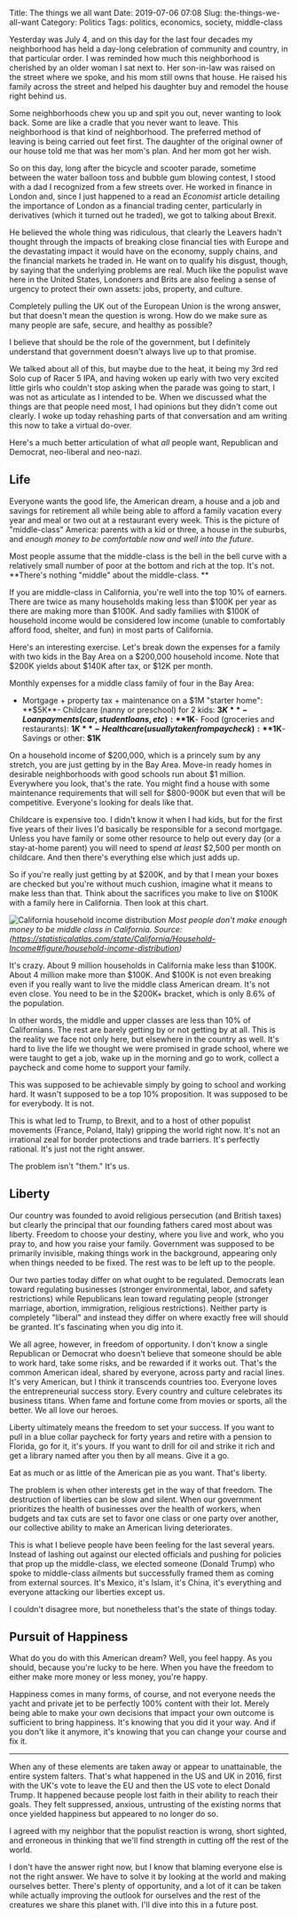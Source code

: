 Title: The things we all want
Date: 2019-07-06 07:08
Slug: the-things-we-all-want
Category: Politics
Tags: politics, economics, society, middle-class

Yesterday was July 4, and on this day for the last four decades my neighborhood has held a day-long celebration of community and country, in that particular order. I was reminded how much this neighborhood is cherished by an older woman I sat next to. Her son-in-law was raised on the street where we spoke, and his mom still owns that house. He raised his family across the street and helped his daughter buy and remodel the house right behind us. 

Some neighborhoods chew you up and spit you out, never wanting to look back. Some are like a cradle that you never want to leave. This neighborhood is that kind of neighborhood. The preferred method of leaving is being carried out feet first. The daughter of the original owner of our house told me that was her mom's plan. And her mom got her wish.

So on this day, long after the bicycle and scooter parade, sometime between the water balloon toss and bubble gum blowing contest, I stood with a dad I recognized from a few streets over. He worked in finance in London and, since I just happened to a read an *Economist* article detailing the importance of London as a financial trading center, particularly in derivatives (which it turned out he traded), we got to talking about Brexit. 

He believed the whole thing was ridiculous, that clearly the Leavers hadn't thought through the impacts of breaking close financial ties with Europe and the devastating impact it would have on the economy, supply chains, and the financial markets he traded in. He want on to qualify his disgust, though, by saying that the underlying problems are real. Much like the populist wave here in the United States, Londoners and Brits are also feeling a sense of urgency to protect their own assets: jobs, property, and culture. 

Completely pulling the UK out of the European Union is the wrong answer, but that doesn't mean the question is wrong. How do we make sure as many people are safe, secure, and healthy as possible? 

I believe that should be the role of the government, but I definitely understand that government doesn't always live up to that promise. 

We talked about all of this, but maybe due to the heat, it being my 3rd red Solo cup of Racer 5 IPA, and having woken up early with two very excited little girls who couldn't stop asking when the parade was going to start, I was not as articulate as I intended to be. When we discussed what the things are that people need most, I had opinions but they didn't come out clearly. I woke up today rehashing parts of that conversation and am writing this now to take a virtual do-over. 

Here's a much better articulation of what *all* people want, Republican and Democrat, neo-liberal and neo-nazi. 

## Life

Everyone wants the good life, the American dream, a house and a job and savings for retirement all while being able to afford a family vacation every year and meal or two out at a restaurant every week. This is the picture of "middle-class" America: parents with a kid or three, a house in the suburbs, and *enough money to be comfortable now and well into the future*.

Most people assume that the middle-class is the bell in the bell curve with a relatively small number of poor at the bottom and rich at the top. It's not. **There's nothing "middle" about the middle-class. **

If you are middle-class in California, you're well into the top 10% of earners. There are twice as many households making less than $100K per year as there are making more than $100K. And sadly families with $100K of household income would be considered low income (unable to comfortably afford food, shelter, and fun) in most parts of California. 

Here's an interesting exercise. Let's break down the expenses for a family with two kids in the Bay Area on a $200,000 household income. Note that $200K yields about $140K after tax, or $12K per month.

Monthly expenses for a middle class family of four in the Bay Area:

- Mortgage + property tax + maintenance on a $1M "starter home": **$5K**- Childcare (nanny or preschool) for 2 kids: **$3K**- Loan payments (car, student loans, etc): **$1K**- Food (groceries and restaurants): **$1K**- Healthcare (usually taken from paycheck): **$1K**- Savings or other: **$1K**

On a household income of $200,000, which is a princely sum by any stretch, you are just getting by in the Bay Area. Move-in ready homes in desirable neighborhoods with good schools run about $1 million. Everywhere you look, that's the rate. You might find a house with some maintenance requirements that will sell for $800-900K but even that will be competitive. Everyone's looking for deals like that. 

Childcare is expensive too. I didn't know it when I had kids, but for the first five years of their lives I'd basically be responsible for a second mortgage. Unless you have family or some other resource to help out every day (or a stay-at-home parent) you will need to spend *at least* $2,500 per month on childcare. And then there's everything else which just adds up. 

So if you're really just getting by at $200K, and by that I mean your boxes are checked but you're without much cushion, imagine what it means to make less than that. Think about the sacrifices you make to live on $100K with a family here in California. Then look at this chart.

![California household income distribution]({static}/images/2019/07/income.png)
*Most people don't make enough money to be middle class in California. Source: (https://statisticalatlas.com/state/California/Household-Income#figure/household-income-distribution)*

It's crazy. About 9 million households in California make less than $100K. About 4 million make more than $100K. And $100K is not even breaking even if you really want to live the middle class American dream. It's not even close. You need to be in the $200K+ bracket, which is only 8.6% of the population. 

In other words, the middle and upper classes are less than 10% of Californians. The rest are barely getting by or not getting by at all. This is the reality we face not only here, but elsewhere in the country as well. It's hard to live the life we thought we were promised in grade school, where we were taught to get a job, wake up in the morning and go to work, collect a paycheck and come home to support your family. 

This was supposed to be achievable simply by going to school and working hard. It wasn't supposed to be a top 10% proposition. It was supposed to be for everybody. It is not. 

This is what led to Trump, to Brexit, and to a host of other populist movements (France, Poland, Italy) gripping the world right now. It's not an irrational zeal for border protections and trade barriers. It's perfectly rational. It's just not the right answer. 

The problem isn't "them." It's us. 

## Liberty

Our country was founded to avoid religious persecution (and British taxes) but clearly the principal that our founding fathers cared most about was liberty. Freedom to choose your destiny, where you live and work, who you pray to, and how you raise your family. Government was supposed to be primarily invisible, making things work in the background, appearing only when things needed to be fixed. The rest was to be left up to the people. 

Our two parties today differ on what ought to be regulated. Democrats lean toward regulating businesses (stronger environmental, labor, and safety restrictions) while Republicans lean toward regulating people (stronger marriage, abortion, immigration, religious restrictions). Neither party is completely "liberal" and instead they differ on where exactly free will should be granted. It's fascinating when you dig into it. 

We all agree, however, in freedom of opportunity. I don't know a single Republican or Democrat who doesn't believe that someone should be able to work hard, take some risks, and be rewarded if it works out. That's the common American ideal, shared by everyone, across party and racial lines. It's very American, but I think it transcends countries too. Everyone loves the entrepreneurial success story. Every country and culture celebrates its business titans. When fame and fortune come from movies or sports, all the better. We all love our heroes. 

Liberty ultimately means the freedom to set your success. If you want to pull in a blue collar paycheck for forty years and retire with a pension to Florida, go for it, it's yours. If you want to drill for oil and strike it rich and get a library named after you then by all means. Give it a go. 

Eat as much or as little of the American pie as you want. That's liberty. 

The problem is when other interests get in the way of that freedom. The destruction of liberties can be slow and silent. When our government prioritizes the health of businesses over the health of workers, when budgets and tax cuts are set to favor one class or one party over another, our collective ability to make an American living deteriorates. 

This is what I believe people have been feeling for the last several years. Instead of lashing out against our elected officials and pushing for policies that prop up the middle-class, we elected someone (Donald Trump) who spoke to middle-class ailments but successfully framed them as coming from external sources. It's Mexico, it's Islam, it's China, it's everything and everyone attacking our liberties except us. 

I couldn't disagree more, but nonetheless that's the state of things today. 

## Pursuit of Happiness

What do you do with this American dream? Well, you feel happy. As you should, because you're lucky to be here. When you have the freedom to either make more money or less money, you're happy. 

Happiness comes in many forms, of course, and not everyone needs the yacht and private jet to be perfectly 100% content with their lot. Merely being able to make your own decisions that impact your own outcome is sufficient to bring happiness. It's knowing that you did it your way. And if you don't like it anymore, it's knowing that you can change your course and fix it. 

---

When any of these elements are taken away or appear to unattainable, the entire system falters. That's what happened in the US and UK in 2016, first with the UK's vote to leave the EU and then the US vote to elect Donald Trump. It happened because people lost faith in their ability to reach their goals. They felt suppressed, anxious, untrusting of the existing norms that once yielded happiness but appeared to no longer do so. 

I agreed with my neighbor that the populist reaction is wrong, short sighted, and erroneous in thinking that we'll find strength in cutting off the rest of the world. 

I don't have the answer right now, but I know that blaming everyone else is not the right answer. We have to solve it by looking at the world and making ourselves better. There's plenty of opportunity, and a lot of it can be taken while actually improving the outlook for ourselves and the rest of the creatures we share this planet with. I'll dive into this in a future post.